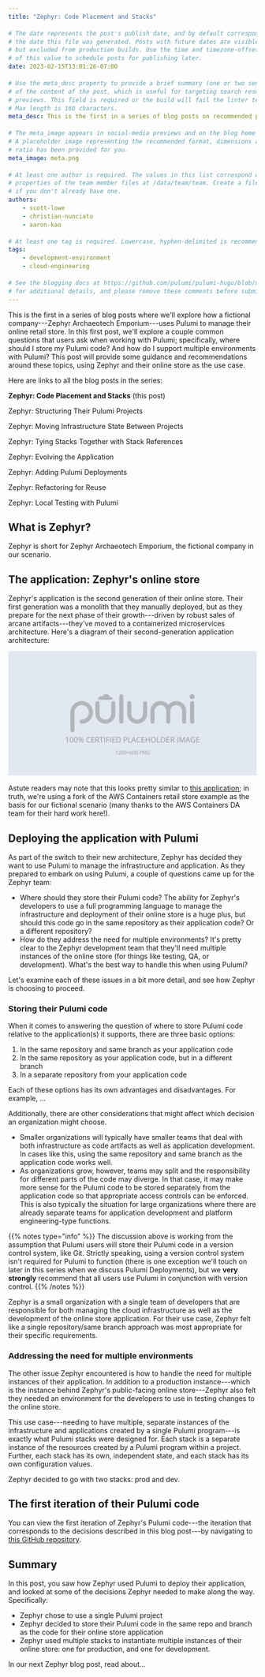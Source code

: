```yaml
---
title: "Zephyr: Code Placement and Stacks"

# The date represents the post's publish date, and by default corresponds with
# the date this file was generated. Posts with future dates are visible in development,
# but excluded from production builds. Use the time and timezone-offset portions of
# of this value to schedule posts for publishing later.
date: 2023-02-15T13:01:26-07:00

# Use the meta_desc property to provide a brief summary (one or two sentences)
# of the content of the post, which is useful for targeting search results or social-media
# previews. This field is required or the build will fail the linter test.
# Max length is 160 characters.
meta_desc: This is the first in a series of blog posts on recommended practices for using Pulumi. In this first post, we discuss code placement and Pulumi stacks.

# The meta_image appears in social-media previews and on the blog home page.
# A placeholder image representing the recommended format, dimensions and aspect
# ratio has been provided for you.
meta_image: meta.png

# At least one author is required. The values in this list correspond with the `id`
# properties of the team member files at /data/team/team. Create a file for yourself
# if you don't already have one.
authors:
    - scott-lowe
    - christian-nunciato
    - aaron-kao

# At least one tag is required. Lowercase, hyphen-delimited is recommended.
tags:
    - development-environment
    - cloud-engineering

# See the blogging docs at https://github.com/pulumi/pulumi-hugo/blob/master/BLOGGING.md.
# for additional details, and please remove these comments before submitting for review.
---
```


This is the first in a series of blog posts where we'll explore how a fictional company---Zephyr Archaeotech Emporium---uses Pulumi to manage their online retail store. In this first post, we'll explore a couple common questions that users ask when working with Pulumi; specifically, where should I store my Pulumi code? And how do I support multiple environments with Pulumi? This post will provide some guidance and recommendations around these topics, using Zephyr and their online store as the use case.

<!--more-->

Here are links to all the blog posts in the series:

**Zephyr: Code Placement and Stacks** (this post)

Zephyr: Structuring Their Pulumi Projects

Zephyr: Moving Infrastructure State Between Projects

Zephyr: Tying Stacks Together with Stack References

Zephyr: Evolving the Application

Zephyr: Adding Pulumi Deployments

Zephyr: Refactoring for Reuse

Zephyr: Local Testing with Pulumi

## What is Zephyr?

Zephyr is short for Zephyr Archaeotech Emporium, the fictional company in our scenario. <!--Aaron, need details on the story/background here-->

## The application: Zephyr's online store

Zephyr's application is the second generation of their online store. Their first generation was a monolith that they manually deployed, but as they prepare for the next phase of their growth---driven by robust sales of arcane artifacts---they've moved to a containerized microservices architecture. Here's a diagram of their second-generation application architecture:

![Placeholder Image](meta.png)

Astute readers may note that this looks pretty similar to [this application](https://github.com/aws-containers/retail-store-sample-app/); in truth, we're using a fork of the AWS Containers retail store example as the basis for our fictional scenario (many thanks to the AWS Containers DA team for their hard work here!).

## Deploying the application with Pulumi

As part of the switch to their new architecture, Zephyr has decided they want to use Pulumi to manage the infrastructure and application. As they prepared to embark on using Pulumi, a couple of questions came up for the Zephyr team:

* Where should they store their Pulumi code? The ability for Zephyr's developers to use a full programming language to manage the infrastructure and deployment of their online store is a huge plus, but should this code go in the same repository as their application code? Or a different repository?
* How do they address the need for multiple environments? It's pretty clear to the Zephyr development team that they'll need multiple instances of the online store (for things like testing, QA, or development). What's the best way to handle this when using Pulumi?

Let's examine each of these issues in a bit more detail, and see how Zephyr is choosing to proceed.

### Storing their Pulumi code

When it comes to answering the question of where to store Pulumi code relative to the application(s) it supports, there are three basic options:

1. In the same repository and same branch as your application code
2. In the same repository as your application code, but in a different branch
3. In a separate repository from your application code

Each of these options has its own advantages and disadvantages. For example, ...

Additionally, there are other considerations that might affect which decision an organization might choose.

* Smaller organizations will typically have smaller teams that deal with both infrastructure as code artifacts as well as application development. In cases like this, using the same repository and same branch as the application code works well.
* As organizations grow, however, teams may split and the responsibility for different parts of the code may diverge. In that case, it may make more sense for the Pulumi code to be stored separately from the application code so that appropriate access controls can be enforced. This is also typically the situation for large organizations where there are already separate teams for application development and platform engineering-type functions.

{{% notes type="info" %}}
The discussion above is working from the assumption that Pulumi users will store their Pulumi code in a version control system, like Git. Strictly speaking, using a version control system isn't required for Pulumi to function (there is one exception we'll touch on later in this series when we discuss Pulumi Deployments), but we **very strongly** recommend that all users use Pulumi in conjunction with version control.
{{% /notes %}}

Zephyr is a small organization with a single team of developers that are responsible for both managing the cloud infrastructure as well as the development of the online store application. For their use case, Zephyr felt like a single repository/same branch approach was most appropriate for their specific requirements.

### Addressing the need for multiple environments

The other issue Zephyr encountered is how to handle the need for multiple instances of their application. In addition to a production instance---which is the instance behind Zephyr's public-facing online store---Zephyr also felt they needed an environment for the developers to use in testing changes to the online store.

This use case---needing to have multiple, separate instances of the infrastructure and applications created by a single Pulumi program---is exactly what Pulumi stacks were designed for. Each stack is a separate instance of the resources created by a Pulumi program within a project. Further, each stack has its own, independent state, and each stack has its own configuration values.

Zephyr decided to go with two stacks: prod and dev.

## The first iteration of their Pulumi code

You can view the first iteration of Zephyr's Pulumi code---the iteration that corresponds to the decisions described in this blog post---by navigating to [this GitHub repository](https://github.com/pulumi/zephyr-app/).

<!--Thinking that I'll create a tag for each "version" or "iteration"-->

## Summary

In this post, you saw how Zephyr used Pulumi to deploy their
application, and looked at some of the decisions Zephyr needed to make
along the way. Specifically:

* Zephyr chose to use a single Pulumi project
* Zephyr decided to store their Pulumi code in the same repo and branch as the code for their online store application
* Zephyr used multiple stacks to instantiate multiple instances of their online store: one for production, and one for development.

In our next Zephyr blog post, read about...

<!--
Keeping these here for now for ease of use in case I need them:
![Placeholder Image](meta.png)
{{< youtube "kDB-YRKFfYE?rel=0" >}}
{{< tweet id="1202020186234048512" user="pulumipus" >}}
-->
